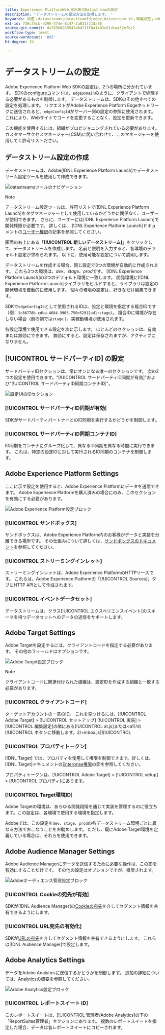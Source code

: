 ```yaml
---
title: Experience PlatformWeb SDK用のDatastreamの設定
description: 'データストリームの設定方法を説明します。 '
keywords: 設定；datastreams;datastreamId;edge;datastream id；環境設定；edgeConfigId;ID同期有効；ID同期コンテナID；サンドボックス；ストリーミングインレット；イベントデータセット；ターゲットコード；クライアントコード；Target環境ID;Cookie宛先；Analytics設定ブロックレポートスイートID;
exl-id: 736c75cb-e290-474e-8c47-2a031f215a56
source-git-commit: da7696d288543abd21ff8a1402e81dcea32efbc2
workflow-type: tm+mt
source-wordcount: '895'
ht-degree: 1%

---
```



# データストリームの設定

Adobe Experience Platform Web SDKの設定は、2つの場所に分かれています。 SDKの[configureコマンド](configuring-the-sdk.md)は、`edgeDomain`のように、クライアントで処理する必要があるものを制御します。 データストリームは、SDKのその他すべての設定を処理します。 リクエストがAdobe Experience Platform Edgeネットワークに送信されると、`edgeConfigId`がサーバー側の設定の参照に使用されます。 これにより、Webサイトでコードを変更することなく、設定を更新できます。

この機能を使用するには、組織がプロビジョニングされている必要があります。 カスタマーサクセスマネージャー(CSM)に問い合わせて、このマネージャーを使用してく許可リストださい。

## データストリーム設定の作成

データストリームは、Adobe[!DNL Experience Platform Launch]でデータストリーム設定ツールを使用して作成できます。

![datastreamsツールのナビゲーション](../../assets/datastreams_config.png)

>[!NOTE]
>
>データストリーム設定ツールは、許可リストで[!DNL Experience Platform Launch]をタグマネージャーとして使用しているかどうかに関係なく、ユーザーが使用できます。 さらに、ユーザーには[!DNL Experience Platform Launch]で開発権限が必要です。 詳しくは、 [!DNL Experience Platform Launch]ドキュメントの[ユーザー権限](../../tags/ui/administration/user-permissions.md)の記事を参照してください。

画面の右上にある「**[!UICONTROL 新しいデータストリーム]**」をクリックして、データストリームを作成します。 名前と説明を入力すると、各環境のデフォルト設定が求められます。 以下に、使用可能な設定について説明します。

データストリームを作成する場合、同じ設定で3つの環境が自動的に作成されます。 これら3つの環境は、*dev*、*stage*、*prod*&#x200B;です。 [!DNL Experience Platform Launch]の3つのデフォルト環境に一致します。 開発環境に[!DNL Experience Platform Launch]ライブラリをビルドすると、ライブラリは設定の開発環境を自動的に使用します。 個々の環境の設定は、好きなだけ編集できます。

SDKで`edgeConfigId`として使用されるIDは、設定と環境を指定する複合IDです（例：`1c86778b-cdba-4684-9903-750e52912ad1:stage`）。 複合IDに環境が存在しない場合（前の例では`stage` ）、実稼動環境が使用されます。

各設定環境で使用できる設定を次に示します。 ほとんどのセクションは、有効または無効にできます。 無効にすると、設定は保存されますが、アクティブになりません。

## [!UICONTROL サードパーティID] の設定

サードパーティIDセクションは、常にオンになる唯一のセクションです。 次の2つの設定を使用できます。&quot;[!UICONTROL サードパーティID同期が有効]&quot;および&quot;[!UICONTROL サードパーティID同期コンテナID]&quot;。

![設定UIのIDセクション](../../assets/edge_configuration_identity.png)

### [!UICONTROL サードパーティID同期が有効]

SDKがサードパーティパートナーとのID同期を実行するかどうかを制御します。

### [!UICONTROL サードパーティID同期コンテナID]

ID同期をコンテナにグループ化して、異なるID同期を異なる時間に実行できます。 これは、特定の設定IDに対して実行されるID同期のコンテナを制御します。

## Adobe Experience Platform Settings

ここに示す設定を使用すると、Adobe Experience Platformにデータを送信できます。 Adobe Experience Platformを購入済みの場合にのみ、このセクションを有効にする必要があります。

![Adobe Experience Platform設定ブロック](../../assets/edge_configuration_aep.png)

### [!UICONTROL サンドボックス]

サンドボックスは、Adobe Experience Platform内のお客様がデータと実装を分離できる場所です。 その仕組みについて詳しくは、[サンドボックスのドキュメント](../../sandboxes/home.md)を参照してください。

### [!UICONTROL ストリーミングインレット]

ストリーミングインレットは、Adobe Experience PlatformのHTTPソースです。 これらは、Adobe Experience Platformの「[!UICONTROL Sources]」タブにHTTP APIとして作成されます。

### [!UICONTROL イベントデータセット]

データストリームは、クラス[!UICONTROL エクスペリエンスイベント]のスキーマを持つデータセットへのデータの送信をサポートします。

## Adobe Target Settings

Adobe Targetを設定するには、クライアントコードを指定する必要があります。 その他のフィールドはオプションです。

![Adobe Target設定ブロック](../../assets/edge_configuration_target.png)

>[!NOTE]
>
>クライアントコードに関連付けられた組織は、設定IDを作成する組織と一致する必要があります。

### [!UICONTROL クライアントコード]

ターゲットアカウントの一意のID。 これを見つけるには、[!UICONTROL Adobe Target] > [!UICONTROL セットアップ] [!UICONTROL 実装] > [!UICONTROL 編集設定]の隣にある[!UICONTROL at.js]または&lt;a11/の[!UICONTROL ボタンに移動します。2/>mbox.js]][!UICONTROL 

### [!UICONTROL プロパティトークン]

[!DNL Target] では、プロパティを使用して権限を制御できます。詳しくは、[!DNL Target]ドキュメントの[Enterprise権限](https://experienceleague.adobe.com/docs/target/using/administer/manage-users/enterprise/properties-overview.html?lang=ja)の節を参照してください。

プロパティトークンは、[!UICONTROL Adobe Target] > [!UICONTROL setup] > [!UICONTROL プロパティ]にあります。

### [!UICONTROL Target環境ID]

[](https://experienceleague.adobe.com/docs/target/using/administer/hosts.html) Adobe Targetの環境は、あらゆる開発段階を通じて実装を管理するのに役立ちます。この設定は、各環境で使用する環境を指定します。

Adobeでは、この設定を`dev`、`stage`、`prod`の各データストリーム環境ごとに異なる方法でおこなうことをお勧めします。 ただし、既にAdobe Target環境を定義している場合は、それらを使用できます。

## Adobe Audience Manager Settings

Adobe Audience Managerにデータを送信するために必要な操作は、この節を有効にすることだけです。 その他の設定はオプションですが、推奨されます。

![Adobeオーディエンス管理設定ブロック](../../assets/edge_configuration_aam.png)

### [!UICONTROL Cookieの宛先が有効]

SDKが[!DNL Audience Manager]の[Cookieの宛先](https://experienceleague.adobe.com/docs/audience-manager/user-guide/features/destinations/custom-destinations/create-cookie-destination.html)を介してセグメント情報を共有できるようにします。

### [!UICONTROL URL宛先の有効化]

SDKが[URLの宛先](https://experienceleague.adobe.com/docs/audience-manager/user-guide/features/destinations/custom-destinations/create-url-destination.html)を介してセグメント情報を共有できるようにします。 これらは[!DNL Audience Manager]で設定します。

## Adobe Analytics Settings

データをAdobe Analyticsに送信するかどうかを制御します。 追加の詳細については、[Analyticsの概要](../data-collection/adobe-analytics/analytics-overview.md)を参照してください。

![Adobe Analytics設定ブロック](../../assets/edge_configuration_aa.png)

### [!UICONTROL レポートスイート ID]

このレポートスイートは、[!UICONTROL 管理者/Adobe Analytics]の下の「ReportSuites管理者」セクションにあります。 複数のレポートスイートを指定した場合、データは各レポートスイートにコピーされます。
